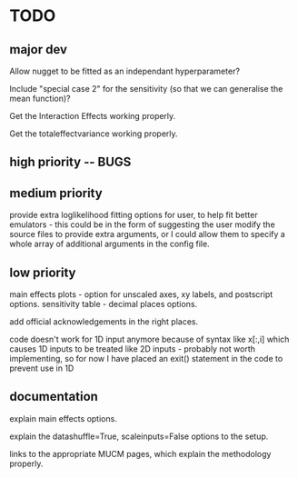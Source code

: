 # TODO

## major dev
Allow nugget to be fitted as an independant hyperparameter?

Include "special case 2" for the sensitivity (so that we can generalise the mean function)?

Get the Interaction Effects working properly.

Get the totaleffectvariance working properly.

## high priority -- BUGS

## medium priority
provide extra loglikelihood fitting options for user, to help fit better emulators - this could be in the form of suggesting the user modify the source files to provide extra arguments, or I could allow them to specify a whole array of additional arguments in the config file.

## low priority
main effects plots - option for unscaled axes, xy labels, and postscript options.
sensitivity table - decimal places options.

add official acknowledgements in the right places.

code doesn't work for 1D input anymore because of syntax like x[:,i] which causes 1D inputs to be treated like 2D inputs - probably not worth implementing, so for now I have placed an exit() statement in the code to prevent use in 1D

## documentation
explain main effects options.

explain the datashuffle=True, scaleinputs=False options to the setup.

links to the appropriate MUCM pages, which explain the methodology properly.
